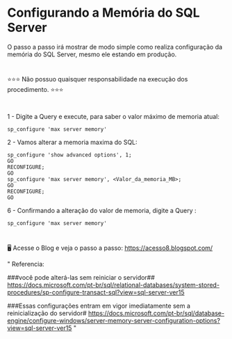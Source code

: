 # Configurando a Memória do SQL Server


O passo a passo irá mostrar de modo simple como realiza configuração da memória do SQL Server, mesmo ele estando em produção. 

#
 ⭐⭐⭐ Não possuo quaisquer responsabilidade na execução dos procedimento. ⭐⭐⭐

#

1 - Digite a Query e execute, para saber o valor máximo de memoria atual:

    sp_configure 'max server memory'
    
2 - Vamos alterar a memoria maxima do SQL: 
    
    sp_configure 'show advanced options', 1;  
    GO  
    RECONFIGURE;  
    GO  
    sp_configure 'max server memory', <Valor_da_memoria_MB>;  
    GO  
    RECONFIGURE;  
    GO     

6 - Confirmando a alteração do valor de memoria, digite a Query : 

    sp_configure 'max server memory' 
    
#
🖥️ Acesse o Blog e veja o passo a passo: https://acesso8.blogspot.com/

"
Referencia:

###você pode alterá-las sem reiniciar o servidor##
https://docs.microsoft.com/pt-br/sql/relational-databases/system-stored-procedures/sp-configure-transact-sql?view=sql-server-ver15

###Essas configurações entram em vigor imediatamente sem a reinicialização do servidor#
https://docs.microsoft.com/pt-br/sql/database-engine/configure-windows/server-memory-server-configuration-options?view=sql-server-ver15
"
